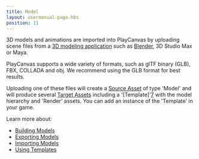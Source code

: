 ```yaml
---
title: Model
layout: usermanual-page.hbs
position: 11
---
```


3D models and animations are imported into PlayCanvas by uploading scene files from a [3D modeling application][1] such as [Blender][2], 3D Studio Max or Maya.

PlayCanvas supports a wide variety of formats, such as glTF binary (GLB), FBX, COLLADA and obj. We recommend using the GLB format for best results.

Uploading one of these files will create a [Source Asset][3] of type 'Model' and will produce several [Target Assets][4] including a '[Template]'[7] with the model hierarchy and 'Render' assets. You can add an instance of the 'Template' in your game.

Learn more about:

* [Building Models][5]
* [Exporting Models][6]
* [Importing Models][8]
* [Using Templates][9]

[1]: /user-manual/assets/models/building
[2]: https://www.blender.org/
[3]: /user-manual/glossary#source-asset
[4]: /user-manual/glossary#target-asset
[5]: /user-manual/assets/models/building
[6]: /user-manual/assets/models/exporting
[7]: /user-manual/assets/templates/
[8]: /user-manual/assets/import-pipeline/import-hierarchy/
[9]: /user-manual/templates/
